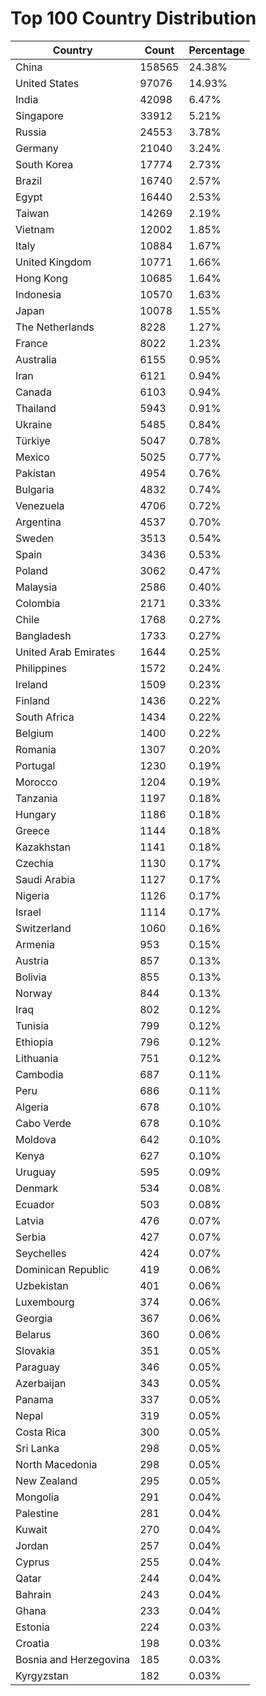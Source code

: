 # Top 100 Country Distribution
| Country | Count | Percentage |
|----|----|----|
| China | 158565 | 24.38% |
| United States | 97076 | 14.93% |
| India | 42098 | 6.47% |
| Singapore | 33912 | 5.21% |
| Russia | 24553 | 3.78% |
| Germany | 21040 | 3.24% |
| South Korea | 17774 | 2.73% |
| Brazil | 16740 | 2.57% |
| Egypt | 16440 | 2.53% |
| Taiwan | 14269 | 2.19% |
| Vietnam | 12002 | 1.85% |
| Italy | 10884 | 1.67% |
| United Kingdom | 10771 | 1.66% |
| Hong Kong | 10685 | 1.64% |
| Indonesia | 10570 | 1.63% |
| Japan | 10078 | 1.55% |
| The Netherlands | 8228 | 1.27% |
| France | 8022 | 1.23% |
| Australia | 6155 | 0.95% |
| Iran | 6121 | 0.94% |
| Canada | 6103 | 0.94% |
| Thailand | 5943 | 0.91% |
| Ukraine | 5485 | 0.84% |
| Türkiye | 5047 | 0.78% |
| Mexico | 5025 | 0.77% |
| Pakistan | 4954 | 0.76% |
| Bulgaria | 4832 | 0.74% |
| Venezuela | 4706 | 0.72% |
| Argentina | 4537 | 0.70% |
| Sweden | 3513 | 0.54% |
| Spain | 3436 | 0.53% |
| Poland | 3062 | 0.47% |
| Malaysia | 2586 | 0.40% |
| Colombia | 2171 | 0.33% |
| Chile | 1768 | 0.27% |
| Bangladesh | 1733 | 0.27% |
| United Arab Emirates | 1644 | 0.25% |
| Philippines | 1572 | 0.24% |
| Ireland | 1509 | 0.23% |
| Finland | 1436 | 0.22% |
| South Africa | 1434 | 0.22% |
| Belgium | 1400 | 0.22% |
| Romania | 1307 | 0.20% |
| Portugal | 1230 | 0.19% |
| Morocco | 1204 | 0.19% |
| Tanzania | 1197 | 0.18% |
| Hungary | 1186 | 0.18% |
| Greece | 1144 | 0.18% |
| Kazakhstan | 1141 | 0.18% |
| Czechia | 1130 | 0.17% |
| Saudi Arabia | 1127 | 0.17% |
| Nigeria | 1126 | 0.17% |
| Israel | 1114 | 0.17% |
| Switzerland | 1060 | 0.16% |
| Armenia | 953 | 0.15% |
| Austria | 857 | 0.13% |
| Bolivia | 855 | 0.13% |
| Norway | 844 | 0.13% |
| Iraq | 802 | 0.12% |
| Tunisia | 799 | 0.12% |
| Ethiopia | 796 | 0.12% |
| Lithuania | 751 | 0.12% |
| Cambodia | 687 | 0.11% |
| Peru | 686 | 0.11% |
| Algeria | 678 | 0.10% |
| Cabo Verde | 678 | 0.10% |
| Moldova | 642 | 0.10% |
| Kenya | 627 | 0.10% |
| Uruguay | 595 | 0.09% |
| Denmark | 534 | 0.08% |
| Ecuador | 503 | 0.08% |
| Latvia | 476 | 0.07% |
| Serbia | 427 | 0.07% |
| Seychelles | 424 | 0.07% |
| Dominican Republic | 419 | 0.06% |
| Uzbekistan | 401 | 0.06% |
| Luxembourg | 374 | 0.06% |
| Georgia | 367 | 0.06% |
| Belarus | 360 | 0.06% |
| Slovakia | 351 | 0.05% |
| Paraguay | 346 | 0.05% |
| Azerbaijan | 343 | 0.05% |
| Panama | 337 | 0.05% |
| Nepal | 319 | 0.05% |
| Costa Rica | 300 | 0.05% |
| Sri Lanka | 298 | 0.05% |
| North Macedonia | 298 | 0.05% |
| New Zealand | 295 | 0.05% |
| Mongolia | 291 | 0.04% |
| Palestine | 281 | 0.04% |
| Kuwait | 270 | 0.04% |
| Jordan | 257 | 0.04% |
| Cyprus | 255 | 0.04% |
| Qatar | 244 | 0.04% |
| Bahrain | 243 | 0.04% |
| Ghana | 233 | 0.04% |
| Estonia | 224 | 0.03% |
| Croatia | 198 | 0.03% |
| Bosnia and Herzegovina | 185 | 0.03% |
| Kyrgyzstan | 182 | 0.03% |
